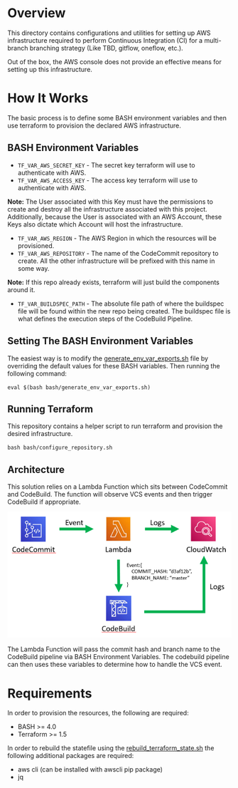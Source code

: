# Overview

This directory contains configurations and utilities for setting up AWS infrastructure required to perform Continuous Integration (CI) for a multi-branch branching strategy (Like TBD, gitflow, oneflow, etc.).

Out of the box, the AWS console does not provide an effective means for setting up this infrastructure.

# How It Works
The basic process is to define some BASH environment variables and then use terraform to provision the declared AWS infrastructure.

## BASH Environment Variables
- `TF_VAR_AWS_SECRET_KEY` - The secret key terraform will use to authenticate with AWS. 
- `TF_VAR_AWS_ACCESS_KEY` - The access key terraform will use to authenticate with AWS.

**Note:** The User associated with this Key must have the permissions to create and destroy all the infrastructure associated with this project. Additionally, because the User is associated with an AWS Account, these Keys also dictate which Account will host the infrastructure.

- `TF_VAR_AWS_REGION` - The AWS Region in which the resources will be provisioned.
- `TF_VAR_AWS_REPOSITORY` - The name of the CodeCommit repository to create. All the other infrastructure will be prefixed with this name in some way.

**Note:** If this repo already exists, terraform will just build the components around it.

- `TF_VAR_BUILDSPEC_PATH` - The absolute file path of where the buildspec file will be found within the new repo being created. The buildspec file is what defines the execution steps of the CodeBuild Pipeline.

## Setting The BASH Environment Variables
The easiest way is to modify the [generate_env_var_exports.sh](bash/generate_env_var_exports.sh) file by overriding the default values for these BASH variables. Then running the following command:

```
eval $(bash bash/generate_env_var_exports.sh)
```

## Running Terraform
This repository contains a helper script to run terraform and provision the desired infrastructure.

```
bash bash/configure_repository.sh
```

## Architecture

This solution relies on a Lambda Function which sits between CodeCommit and CodeBuild. The function will observe VCS events and then trigger CodeBuild if appropriate.

<center><img src=./images/Architecture.png></center>

The Lambda Function will pass the commit hash and branch name to the CodeBuild pipeline via BASH Environment Variables. The codebuild pipeline can then uses these variables to determine how to handle the VCS event.

# Requirements
In order to provision the resources, the following are required:
- BASH >= 4.0
- Terraform >= 1.5

In order to rebuild the statefile using the [rebuild_terraform_state.sh](./bash/rebuild_terraform_state.sh) the following additional packages are required:
- aws cli (can be installed with awscli pip package)
- jq